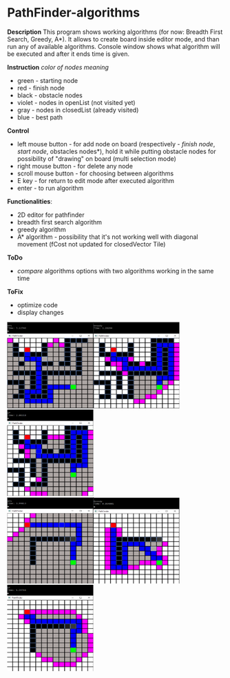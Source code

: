 # PathFinder-algorithms

**Description**
This program shows working algorithms (for now: Breadth First Search, Greedy, A*). It allows to create board inside editor mode, and than run any of available algorithms. Console window shows what algorithm will be executed and after it ends time is given.

**Instruction**
*color of nodes meaning*
- green - starting node
- red - finish node
- black - obstacle nodes
- violet - nodes in openList (not visited yet)
- gray - nodes in closedList (already visited)
- blue - best path

**Control**
- left mouse button - for add node on board (respectively - *finish node*, *start node*, obstacles nodes*), hold it while putting obstacle nodes for possibility of "drawing" on board (multi selection mode)
- right mouse button - for delete any node
- scroll mouse button - for choosing between algorithms
- E key - for return to edit mode after executed algorithm
- enter - to run algorithm

**Functionalities**:
- 2D editor for pathfinder
- breadth first search algorithm
- greedy algorithm 
- A* algorithm - possibility that it's not working well with diagonal movement (fCost not updated for closedVector Tile)

**ToDo**
- *compare* algorithms options with two algorithms working in the same time

**ToFix**
- optimize code
- display changes

<div class="content-center">
  <div style="float: left;" id="cc-profile-image"><img src="images/Greedy 1.png" alt="Image" width="200" height="200"/> </a>
    <div style="float: left;" id="cc-profile-image"><img src="images/BFS 1.png" alt="Image" width="200" height="200"/> </a>
      <div id="cc-profile-image"><img src="images/A_star 1.png" alt="Image" width="200" height="200"/></a>
      </div>
    </div>
  </div>
</div>
<div class="content-center">
  <div style="float: left;" id="cc-profile-image"><img src="images/Greedy 2.png" alt="Image" width="200" height="200"/> </a>
    <div style="float: left;" id="cc-profile-image"><img src="images/BFS 2.png" alt="Image" width="200" height="200"/></a>
      <div id="cc-profile-image"><img src="images/A_star 2.png" alt="Image" width="200" height="200"/></a>
      </div>
    </div>
  </div>
</div>
